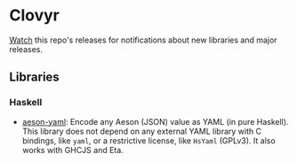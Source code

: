 # Clovyr

[Watch](https://github.com/clovyr/clovyr/subscription) this repo's releases for notifications about new libraries and major releases.

## Libraries

### Haskell

- [aeson-yaml](https://github.com/clovyr/aeson-yaml): Encode any Aeson (JSON) value as YAML (in pure Haskell). This library does not depend on any external YAML library with C bindings, like `yaml`, or a restrictive license, like `HsYaml` (GPLv3). It also works with GHCJS and Eta.
